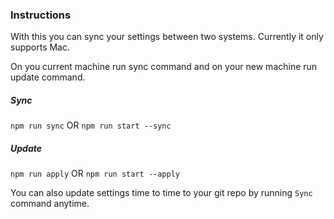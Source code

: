 ### Instructions
With this you can sync your settings between two systems. Currently it only supports Mac.

On you current machine run sync command and on your new machine run update command.

##### Sync
`npm run sync` OR `npm run start --sync`

##### Update
`npm run apply` OR `npm run start --apply`

You can also update settings time to time to your git repo by running `Sync` command anytime.
